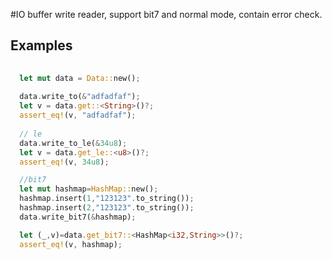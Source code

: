 #IO buffer write reader, support bit7 and normal mode, contain error check.


## Examples 

```rust
  
  let mut data = Data::new();
   
  data.write_to(&"adfadfaf");
  let v = data.get::<String>()?;
  assert_eq!(v, "adfadfaf");  
 
  // le
  data.write_to_le(&34u8);
  let v = data.get_le::<u8>()?;
  assert_eq!(v, 34u8);

  //bit7  
  let mut hashmap=HashMap::new();
  hashmap.insert(1,"123123".to_string());
  hashmap.insert(2,"123123".to_string());
  data.write_bit7(&hashmap);

  let (_,v)=data.get_bit7::<HashMap<i32,String>>()?;
  assert_eq!(v, hashmap);

```